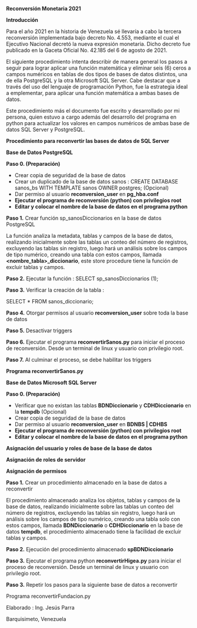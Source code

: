 ﻿**Reconversión Monetaria 2021**

**Introducción** 

Para el año 2021 en la historia de Venezuela sé llevaría a cabo la tercera reconversión implementada bajo decreto No. 4.553, mediante el cual el Ejecutivo Nacional decretó la nueva expresión monetaria. Dicho decreto fue publicado en la Gaceta Oficial No. 42.185 del 6 de agosto de 2021. 

El siguiente procedimiento intenta describir de manera general los pasos a seguir para lograr aplicar una función matemática y eliminar seis (6) ceros a campos numéricos en tablas de dos tipos de bases de datos distintos, una de ella PostgreSQL y la otra Microsoft SQL Server. Cabe destacar que a través del uso del lenguaje de programación Python, fue la estrategia ideal a emplementar, para aplicar una función matemática a ambas bases de datos.

Este procedimiento más el documento fue escrito y desarrollado por mi persona, quien estuvo a cargo además del desarrollo del programa en python para actualizar los valores en campos numéricos de ambas base de datos SQL Server y PostgreSQL.


**Procedimiento para reconvertir las bases de datos de SQL Server**

**Base de Datos PostgreSQL**

**Paso 0. (Preparación)**

- Crear copia de seguridad de la base de datos
- Crear un duplicado de la base de datos sanos : CREATE DATABASE sanos\_bs WITH TEMPLATE sanos OWNER postgres; (Opcional)
- Dar permiso al usuario **reconversion\_user** en **pg\_hba.conf**
- **Ejecutar el programa de reconversión (python) con privilegios root**
- **Editar y colocar el nombre de la base de datos en el programa python**

**Paso 1.** Crear función sp\_sanosDiccionarios en la base de datos PostgreSQL

La función analiza la metadata, tablas y campos de la base de datos, realizando inicialmente sobre las tablas un conteo del número de registros, excluyendo las tablas sin registro, luego hará un análisis sobre los campos de tipo numérico, creando una tabla con estos campos, llamada **<nombre\_tabla>\_diccionario**, este store procedure tiene la función de excluir tablas y campos. 


**Paso 2.** Ejecutar la función : SELECT sp\_sanosDiccionarios (1);


**Paso 3.** Verificar la creación de la tabla :

SELECT \* FROM sanos\_diccionario;

**Paso 4.** Otorgar permisos al usuario **reconversion\_user** sobre toda la base de datos

**Paso 5.** Desactivar triggers 




**Paso 6.** Ejecutar el programa **reconvertirSanos.py** para iniciar el proceso de reconversión. Desde un terminal de linux y usuario con privilegio root.



**Paso 7.** Al culminar el proceso, se debe habilitar los triggers












**Programa reconvertirSanos.py** 






















**Base de Datos Microsoft SQL Server**

**Paso 0. (Preparación)**

- Verificar que no existan las tablas **BDNDiccionario** y **CDHDiccionario** en la **tempdb** (Opcional)
- Crear copia de seguridad de la base de datos
- Dar permiso al usuario **reconversion\_user**  en **BDNBS | CDHBS**
- **Ejecutar el programa de reconversión (python) con privilegios root**
- **Editar y colocar el nombre de la base de datos en el programa python**

**Asignación del usuario y roles de base de la base de datos**

**Asignación de roles de servidor**




**Asignación de permisos**




**Paso 1.** Crear un procedimiento almacenado en la base de datos a reconvertir

El procedimiento almacenado analiza los objetos, tablas y campos de la base de datos, realizando inicialmente sobre las tablas un conteo del número de registros, excluyendo las tablas sin registro, luego hará un análisis sobre los campos de tipo numérico, creando una tabla solo con estos campos, llamada **BDNDiccionario** o **CDHDiccionario** en la base de datos **tempdb**, el procedimiento almacenado tiene la facilidad de excluir tablas y campos. 

**Paso 2.** Ejecución del procedimiento almacenado **spBDNDiccionario**






**Paso 3.** Ejecutar el programa python **reconvertirHigea.py** para iniciar el proceso de reconversión. Desde un terminal de linux y usuario con privilegio root.

























**Paso 3.** Repetir los pasos para la siguiente base de datos a reconvertir

Programa reconvertirFundacion.py 



Elaborado : Ing. Jesús Parra

Barquisimeto, Venezuela
